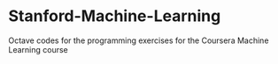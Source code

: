 # Stanford-Machine-Learning
Octave codes for the programming exercises for the Coursera Machine Learning course
